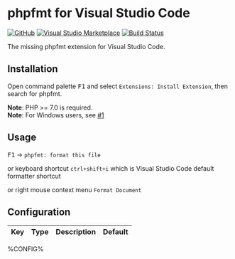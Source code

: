# phpfmt for Visual Studio Code

[![GitHub](https://img.shields.io/github/release/kokororin/vscode-phpfmt.svg)](https://github.com/kokororin/vscode-phpfmt/releases)
[![Visual Studio Marketplace](https://vsmarketplacebadge.apphb.com/installs-short/kokororin.vscode-phpfmt.svg)](https://marketplace.visualstudio.com/items?itemName=kokororin.vscode-phpfmt)
[![Build Status](https://travis-ci.org/kokororin/vscode-phpfmt.svg?branch=master)](https://travis-ci.org/kokororin/vscode-phpfmt)

The missing phpfmt extension for Visual Studio Code.

## Installation

Open command palette <kbd>F1</kbd> and select `Extensions: Install Extension`, then search for phpfmt.

**Note**: PHP >= 7.0 is required.  
**Note**: For Windows users, see [#1](https://github.com/kokororin/vscode-phpfmt/issues/1)

## Usage

<kbd>F1</kbd> -> `phpfmt: format this file`

or keyboard shortcut `ctrl+shift+i` which is Visual Studio Code default formatter shortcut

or right mouse context menu `Format Document`

## Configuration

| Key | Type | Description | Default |
| -------- | ----------- | ----------- | ----------- |
%CONFIG%
